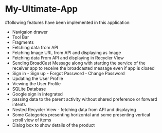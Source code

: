 # My-Ultimate-App

#following features have been implemented in this application
* Navigaion drawer
* Tool Bar
* Fragments
* Fetching data from API
* Fetching Image URL from API and displaying as Image 
* Fetching data From API and displaying in Recycler View
* Sending BroadCast Message along with starting the service of the receiver app to receive the broadcasted message even if app is closed
* Sign in - Sign up - Forgot Password - Change Password
* Updating the User Profile
* Viewing the User Profile
* SQLite Database
* Google sign in integrated 
* passing data to the parent activity without shared preference or forward intents
* Nested Recycler View - fetching data from API and displaying
* Some Categories presenting horizontal and some presenting vertical scroll view of items
* Dialog box to show details of the product
